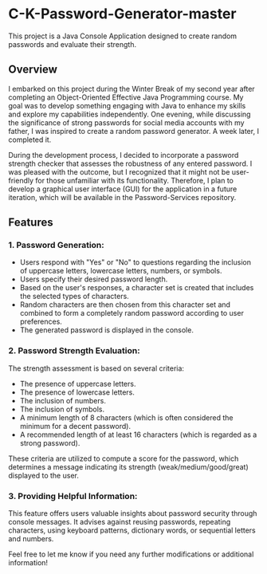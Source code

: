 # C-K-Password-Generator-master


This project is a Java Console Application designed to create random passwords and evaluate their strength.

## Overview

I embarked on this project during the Winter Break of my second year after completing an Object-Oriented Effective Java Programming course. My goal was to develop something engaging with Java to enhance my skills and explore my capabilities independently. One evening, while discussing the significance of strong passwords for social media accounts with my father, I was inspired to create a random password generator. A week later, I completed it.

During the development process, I decided to incorporate a password strength checker that assesses the robustness of any entered password. I was pleased with the outcome, but I recognized that it might not be user-friendly for those unfamiliar with its functionality. Therefore, I plan to develop a graphical user interface (GUI) for the application in a future iteration, which will be available in the Password-Services repository.

## Features

### 1. Password Generation:

- Users respond with "Yes" or "No" to questions regarding the inclusion of uppercase letters, lowercase letters, numbers, or symbols.
- Users specify their desired password length.
- Based on the user's responses, a character set is created that includes the selected types of characters.
- Random characters are then chosen from this character set and combined to form a completely random password according to user preferences.
- The generated password is displayed in the console.

### 2. Password Strength Evaluation:

The strength assessment is based on several criteria:
- The presence of uppercase letters.
- The presence of lowercase letters.
- The inclusion of numbers.
- The inclusion of symbols.
- A minimum length of 8 characters (which is often considered the minimum for a decent password).
- A recommended length of at least 16 characters (which is regarded as a strong password).

These criteria are utilized to compute a score for the password, which determines a message indicating its strength (weak/medium/good/great) displayed to the user.

### 3. Providing Helpful Information:

This feature offers users valuable insights about password security through console messages. It advises against reusing passwords, repeating characters, using keyboard patterns, dictionary words, or sequential letters and numbers.

Feel free to let me know if you need any further modifications or additional information!
